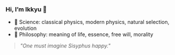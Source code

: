 ### Hi, I’m Ikkyu 👋

- 🔭 Science: classical physics, modern physics, natural selection, evolution  
- 🧠 Philosophy: meaning of life, essence, free will, morality  


> *"One must imagine Sisyphus happy."*  
